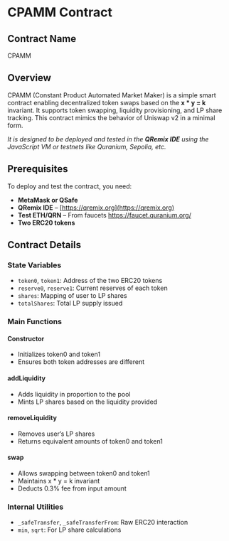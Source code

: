 # CPAMM Contract

## Contract Name
CPAMM

## Overview
CPAMM (Constant Product Automated Market Maker) is a simple smart contract enabling decentralized token swaps based on the **x * y = k** invariant. It supports token swapping, liquidity provisioning, and LP share tracking. This contract mimics the behavior of Uniswap v2 in a minimal form.

*It is designed to be deployed and tested in the **QRemix IDE** using the JavaScript VM or testnets like Quranium, Sepolia, etc.*

## Prerequisites

To deploy and test the contract, you need:
* **MetaMask or QSafe**
* **QRemix IDE** – [https://qremix.org](https://qremix.org)
* **Test ETH/QRN** – From faucets https://faucet.quranium.org/
* **Two ERC20 tokens**

## Contract Details

### State Variables

- `token0`, `token1`: Address of the two ERC20 tokens
- `reserve0`, `reserve1`: Current reserves of each token
- `shares`: Mapping of user to LP shares
- `totalShares`: Total LP supply issued

### Main Functions

#### Constructor
- Initializes token0 and token1
- Ensures both token addresses are different

#### addLiquidity
- Adds liquidity in proportion to the pool
- Mints LP shares based on the liquidity provided

#### removeLiquidity
- Removes user’s LP shares
- Returns equivalent amounts of token0 and token1

#### swap
- Allows swapping between token0 and token1
- Maintains x * y = k invariant
- Deducts 0.3% fee from input amount

### Internal Utilities

- `_safeTransfer`, `_safeTransferFrom`: Raw ERC20 interaction
- `min`, `sqrt`: For LP share calculations

